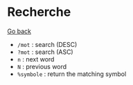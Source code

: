 # Recherche

[Go back](..#-and-now-mastering-it)

* `/mot` : search (DESC)
* `?mot` : search (ASC)
* `n` : next word
* `N` : previous word
* `%symbole` : return the matching symbol